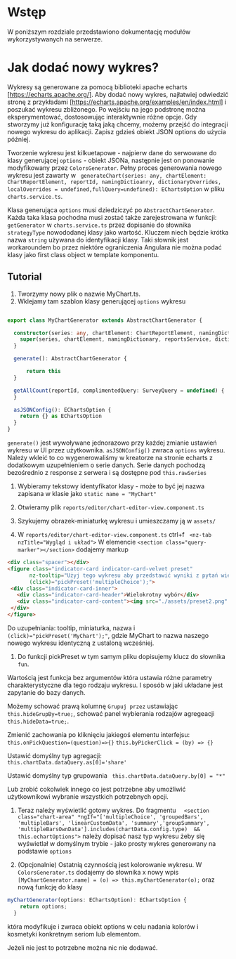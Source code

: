 # Wstęp

W poniższym rozdziale przedstawiono dokumentację modułów wykorzystywanych na serwerze.


# Jak dodać nowy wykres?
Wykresy są generowane za pomocą biblioteki apache echarts [https://echarts.apache.org/]. Aby dodać nowy wykres, najłatwiej odwiedzić stronę z przykładami [https://echarts.apache.org/examples/en/index.html] i poszukać wykresu zbliżonego. Po wejściu na jego podstronę można eksperymentować, dostosowując interaktywnie różne opcje. Gdy stworzymy już konfigurację taką jaką chcemy, możemy przejść do integracji nowego wykresu do aplikacji. Zapisz gdzieś obiekt JSON options do użycia później.

Tworzenie wykresu jest kilkuetapowe - najpierw dane do serwowane do klasy generującej `options` - obiekt JSONa, następnie jest on ponowanie modyfikowany przez `ColorsGenerator`. Pełny proces generowania nowego wykresu jest zawarty w ` generateChart(series: any, chartElement: ChartReportElement, reportId, namingDictioanry, dictionaryOverrides, localOverrides = undefined,fullQuery=undefined): EChartsOption` w pliku `charts.service.ts`.

Klasa generująca `options` musi dziedziczyć po `AbstractChartGenerator`. Każda taka klasa pochodna musi zostać także zarejestrowana w funkcji: `getGenerator` w `charts.service.ts` przez dopisanie do słownika `strategyType` nowododanej klasy jako wartość. Kluczem niech będzie krótka nazwa `string` używana do identyfikacji klasy. Taki słownik jest workaroundem bo przez niektóre ograniczenia Angulara nie można podać klasy jako first class object w template komponentu.  

## Tutorial 
1. Tworzymy nowy plik o nazwie MyChart.ts.
1. Wklejamy tam szablon klasy generującej `options` wykresu
```typescript

export class MyChartGenerator extends AbstractChartGenerator {

  constructor(series: any, chartElement: ChartReportElement, namingDictionary, public reportsService: ReportsService, dictionaryOverrides) {
    super(series, chartElement, namingDictionary, reportsService, dictionaryOverrides);
  }

  generate(): AbstractChartGenerator {

      return this
  }

  getAllCount(reportId, complimentedQuery: SurveyQuery = undefined) {
  }

  asJSONConfig(): EChartsOption {
    return {} as EChartsOption
  }
}
```
`generate()` jest wywoływane jednorazowo przy każdej zmianie ustawień wykresu w UI przez użytkownika. `asJSONConfig()` zwraca `options` wykresu. Należy wkleić to co wygenerowaliśmy w kreatorze na stronie echarts z dodatkowym uzupełnieniem o serie danych.
Serie danych pochodzą bezośrednio z response z serwera i są dostępne pod `this.rawSeries`

1. Wybieramy tekstowy identyfikator klasy - może to być jej nazwa zapisana w klasie jako `static name = "MyChart"`

1. Otwieramy plik `reports/editor/chart-editor-view.component.ts`
1. Szykujemy obrazek-miniaturkę wykresu i umieszczamy ją w `assets/`
1. W `reports/editor/chart-editor-view.component.ts` ctrl+f ` <nz-tab nzTitle="Wygląd i układ">` 
W elemencie `<section class="query-marker"></section>` dodajemy markup

 ```html
 <div class="spacer"></div>
<figure class="indicator-card indicator-card-velvet preset"
        nz-tooltip="Użyj tego wykresu aby przedstawić wyniki z pytań wielokrotnego wyboru. Na przykład: dlaczego poleciłbyś UAM"
        (click)="pickPreset('multipleChoice');">
  <div class="indicator-card-inner">
    <div class="indicator-card-header">Wielokrotny wybór</div>
    <div class="indicator-card-content"><img src="./assets/preset2.png" style="width: 100%"></div>
  </div>
</figure>             
```
 Do uzupełniania: tooltip, miniaturka, nazwa i `(click)="pickPreset('MyChart');"`,  gdzie MyChart to nazwa naszego nowego wykresu identyczną z ustaloną wcześniej.

1. Do funkcji pickPreset w tym samym pliku dopisujemy klucz do słownika `fun`.

 Wartością jest funkcja bez argumentów która ustawia różne parametry charakterystyczne dla tego rodzaju wykresu. I sposób w jaki układane jest zapytanie do bazy danych.

 Możemy schować prawą kolumnę `Grupuj przez` ustawiając `this.hideGrupBy=true;`, schować panel wybierania rodzajów agregeacji ` this.hideData=true;`.

 Zmienić zachowania po kliknięciu jakiegoś elementu interfejsu:
`this.onPickQuestion=(question)=>{}`
`this.byPickerClick = (by) => {}`

 Ustawić domyślny typ agregacji: `  this.chartData.dataQuery.as[0]='share'`

 Ustawić domyślny typ grupowania ` this.chartData.dataQuery.by[0] = "*"`

 Lub zrobić cokolwiek innego co jest potrzebne aby umożliwić użytkownikowi wybranie wszystkich potrzebnych opcji.

1. Teraz należy wyświetlić gotowy wykres. Do fragmentu `  <section class="chart-area" *ngIf="['multipleChoice', 'groupedBars', 'multipleBars', 'linearCustomData', 'summary','groupSummary', 'multipleBarsOwnData'].includes(chartData.config.type)  && this.echartOptions">` należy dopisać nasz typ wykresu żeby się wyświetlał w domyślnym trybie - jako prosty wykres generowany na podstawie `options`

1. (Opcjonalnie) Ostatnią czynnością jest kolorowanie wykresu. W `ColorsGenerator.ts` dodajemy do słownika x nowy wpis `[MyChartGenerator.name] = (o) => this.myChartGenerator(o);`
oraz nową funkcję do klasy 

```typescript 
myChartGenerator(options: EChartsOption): EChartsOption {
    return options;
  }
```
która modyfikuje i zwraca obiekt options w celu nadania kolorów i kosmetyki konkretnym seriom lub elementom.

Jeżeli nie jest to potrzebne można nic nie dodawać.

